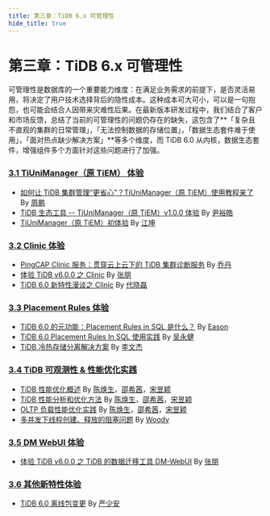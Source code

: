 ```yaml
---
title: 第三章：TiDB 6.x 可管理性
hide_title: true
---
```


# 第三章：TiDB 6.x 可管理性

可管理性是数据库的一个重要能力维度：在满足业务需求的前提下，是否灵活易用，将决定了用户技术选择背后的隐性成本。这种成本可大可小，可以是一句抱怨，也可能会结合人因带来灾难性后果。在最新版本研发过程中，我们结合了客户和市场反馈，总结了当前的可管理性的问题仍存在的缺失，这包含了**「复杂且不直观的集群的日常管理」，「无法控制数据的存储位置」，「数据生态套件难于使用」，「面对热点缺少解决方案」**等多个维度，而 TiDB 6.0 从内核，数据生态套件，增强组件多个方面针对这些问题进行了加强。

### [3.1 TiUniManager（原 TiEM） 体验](1-tiunimanager-practice/index.md)

- [如何让 TiDB 集群管理“更省心”？TiUniManager（原 TiEM）使用教程来了](1-tiunimanager-practice/1-tiunimanager-course.md) By [周鹏](https://github.com/zhoubasten)
- [TiDB 生态工具 -- TiUniManager（原 TiEM）v1.0.0 体验](1-tiunimanager-practice/2-tiunimanager.md) By [尹裕皓](https://tidb.net/u/G7尹裕皓/answer)
- [TiUniManager（原 TiEM）初体验](1-tiunimanager-practice/3-experience-tiunimanager.md) By [江坤](https://tidb.net/u/pupillord/answer)

### [3.2 Clinic 体验](2-clinic-practice/index.md)

- [PingCAP Clinic 服务：贯穿云上云下的 TiDB 集群诊断服务](2-clinic-practice/1-clinic-tidb-cloud.md) By [乔丹](https://github.com/qqqdan)
- [体验 TiDB v6.0.0 之 Clinic](2-clinic-practice/2-clinic.md) By [张朋](https://tidb.net/u/边城元元/post/all)
- [TiDB 6.0 新特性漫谈之 Clinic](2-clinic-practice/3-experience-clinic.md) By [代晓磊](https://tidb.net/u/%E4%BB%A3%E6%99%93%E7%A3%8A_Mars/answer)

### [3.3 Placement Rules 体验](3-placement-rules-practice/index.md)

- [TiDB 6.0 的元功能：Placement Rules in SQL 是什么？](3-placement-rules-practice/1-pr-in-sql.md) By [Eason](https://github.com/easonn7)
- [TiDB 6.0 Placement Rules In SQL 使用实践](3-placement-rules-practice/2-placement-rules.md) By [吴永健](https://tidb.net/u/banana_jian)
- [TiDB 冷热存储分离解决方案](3-placement-rules-practice/3-hot-cold-storage.md) By [李文杰](https://tidb.net/u/Jellybean/answer)

### [3.4 TiDB 可观测性 & 性能优化实践](4-observability-performance-tuning/index.md)

- [TiDB 性能优化概述](4-observability-performance-tuning/1-performance-tuning-overview.md) By [陈焕生](https://github.com/dbsid)，[邵希茜](https://github.com/shaoxiqian)，[宋昱颖](https://github.com/Yui-Song)
- [TiDB 性能分析和优化方法](4-observability-performance-tuning/2-performance-tuning-methods.md) By [陈焕生](https://github.com/dbsid)，[邵希茜](https://github.com/shaoxiqian)，[宋昱颖](https://github.com/Yui-Song)
- [OLTP 负载性能优化实践](4-observability-performance-tuning/3-performance-tuning-practices.md) By [陈焕生](https://github.com/dbsid)，[邵希茜](https://github.com/shaoxiqian)，[宋昱颖](https://github.com/Yui-Song)
- [多并发下线程创建、释放的阻塞问题](4-observability-performance-tuning/4-high-concurrency-thread.md) By [Woody](https://github.com/bestwoody)

### [3.5 DM WebUI 体验](5-dm-webui/index.md)

- [体验 TiDB v6.0.0 之 TiDB 的数据迁移工具 DM-WebUI](5-dm-webui/1-dm-webui.md) By [张朋](https://tidb.net/u/边城元元/post/all)

### [3.6 其他新特性体验](6-other-features/index.md)

- [TiDB 6.0 离线包变更](6-other-features/1-offline-package.md) By [严少安](https://tidb.net/u/ShawnYan/post/all)